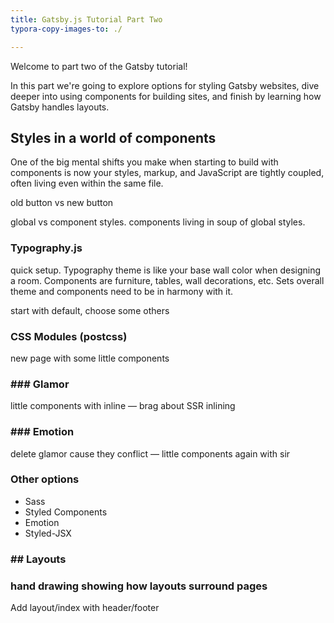 ```yaml
---
title: Gatsby.js Tutorial Part Two
typora-copy-images-to: ./

---
```


Welcome to part two of the Gatsby tutorial!

In this part we're going to explore options for styling Gatsby websites,  dive deeper into using components for building sites, and finish by learning how Gatsby handles layouts.

## Styles in a world of components

One of the big mental shifts you make when starting to build with components is now your styles, markup, and JavaScript are tightly coupled, often living even within the same file.

old button vs new button

global vs component styles. components living in soup of global styles.

### Typography.js

quick setup. Typography theme is like your base wall color when designing a room. Components are furniture, tables, wall decorations, etc. Sets overall theme and components need to be in harmony with it.

start with default, choose some others

### CSS Modules (postcss)

new page with some little components

### ### Glamor

little components with inline — brag about SSR inlining

### ### Emotion

delete glamor cause they conflict — little components again with sir

### Other options

* Sass
* Styled Components
* Emotion
* Styled-JSX

### ## Layouts

### hand  drawing showing how layouts surround pages

Add layout/index with header/footer